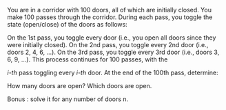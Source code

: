 You are in a corridor with 100 doors, all of which are initially closed. You make 100 passes through the corridor. During each pass, you toggle the state (open/close) of the doors as follows:

On the 1st pass, you toggle every door (i.e., you open all doors since they were initially closed).
On the 2nd pass, you toggle every 2nd door (i.e., doors 2, 4, 6, ...).
On the 3rd pass, you toggle every 3rd door (i.e., doors 3, 6, 9, ...).
This process continues for 100 passes, with the 

_i-th_ pass toggling every  _i-th_ door.
At the end of the 100th pass, determine:

How many doors are open?
Which doors are open.

Bonus : solve it for any number of doors n.